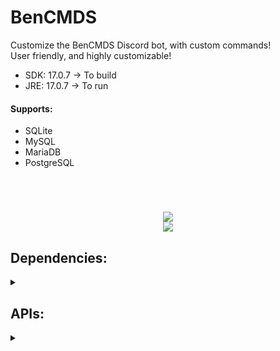 # BenCMDS
Customize the BenCMDS Discord bot, with custom commands!
<br>
User friendly, and highly customizable!
<br>
- SDK: 17.0.7 -> To build
- JRE: 17.0.7 -> To run

#### Supports:
- SQLite
- MySQL
- MariaDB
- PostgreSQL
<br>
<h1 align="center">
<img src="https://github.com/BXn4/BenCMDS/assets/78733248/65ebb351-fd6e-44ca-9698-7695e9f23a67"/>
<br> 
<img src="https://github.com/BXn4/BenCMDS/assets/78733248/e1a61a0f-764e-4900-99f3-7aff014d38d0"/> 
</h1>

## Dependencies:
<details>
<summary></summary>

- [JDA](https://github.com/discord-jda/JDA)
- [SnakeYAMLl](https://mvnrepository.com/artifact/org.yaml/snakeyaml)
- [SQlite JDBC](https://mvnrepository.com/artifact/org.xerial/sqlite-jdbc)
- [Mysql Connector Java](https://mvnrepository.com/artifact/mysql/mysql-connector-java)
- [MariaDB Java Client](https://mvnrepository.com/artifact/org.mariadb.jdbc/mariadb-java-client)
- [PostgreSQL JDBC Driver](https://mvnrepository.com/artifact/org.postgresql/postgresql)
- [JSON In Java](https://mvnrepository.com/artifact/org.json/json)
- [Jackson Core](https://mvnrepository.com/artifact/com.fasterxml.jackson.core/jackson-core)
- [Jackson Annotations](https://mvnrepository.com/artifact/com.fasterxml.jackson.core/jackson-annotations)
- [Jackson Databind](https://mvnrepository.com/artifact/com.fasterxml.jackson.core/jackson-databind)
- [Jwiki](https://github.com/viralvaghela/Jwiki)
- [JTattoo](http://www.jtattoo.net)

</details>

## APIs:
<details>
<summary></summary>

- [Wikipedia API](https://en.wikipedia.org/w/api.php)
- [Geocoding API](https://open-meteo.com/en/docs/geocoding-api)
- [Weather Forecast API](https://open-meteo.com/en/docs)

</details>
